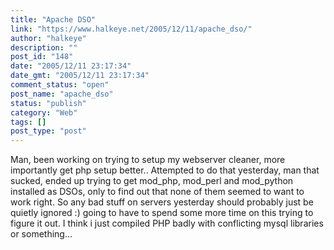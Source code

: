 ```yaml
---
title: "Apache DSO"
link: "https://www.halkeye.net/2005/12/11/apache_dso/"
author: "halkeye"
description: ""
post_id: "148"
date: "2005/12/11 23:17:34"
date_gmt: "2005/12/11 23:17:34"
comment_status: "open"
post_name: "apache_dso"
status: "publish"
category: "Web"
tags: []
post_type: "post"
---
```


Man, been working on trying to setup my webserver cleaner, more importantly get php setup better.. Attempted to do that yesterday, man that sucked, ended up trying to get mod_php, mod_perl and mod_python installed as DSOs, only to find out that none of them seemed to want to work right. So any bad stuff on servers yesterday should probably just be quietly ignored :) going to have to spend some more time on this trying to figure it out. I think i just compiled PHP badly with conflicting mysql libraries or something...